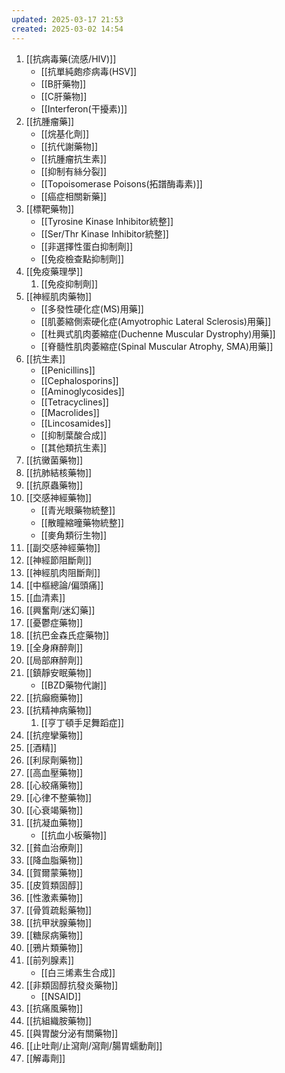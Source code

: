 ```yaml
---
updated: 2025-03-17 21:53
created: 2025-03-02 14:54
---
```

1. [[抗病毒藥(流感/HIV)]]
	- [[抗單純皰疹病毒(HSV]]
	- [[B肝藥物]]
	- [[C肝藥物]]
	- [[Interferon(干擾素)]]
2. [[抗腫瘤藥]]
	- [[烷基化劑]]
	- [[抗代謝藥物]]
	- [[抗腫瘤抗生素]]
	- [[抑制有絲分裂]]
	- [[Topoisomerase Poisons(拓譜酶毒素)]]
	- [[癌症相關新藥]]
3. [[標靶藥物]]
	- [[Tyrosine Kinase Inhibitor統整]]
	- [[Ser/Thr Kinase Inhibitor統整]]
	- [[非選擇性蛋白抑制劑]]
	- [[免疫檢查點抑制劑]]
4. [[免疫藥理學]]
	1. [[免疫抑制劑]]
5. [[神經肌肉藥物]]
	- [[多發性硬化症(MS)用藥]]
	- [[肌萎縮側索硬化症(Amyotrophic Lateral Sclerosis)用藥]]
	- [[杜興式肌肉萎縮症(Duchenne Muscular Dystrophy)用藥]]
	- [[脊髓性肌肉萎縮症(Spinal Muscular Atrophy, SMA)用藥]]
6. [[抗生素]]
	- [[Penicillins]]
	- [[Cephalosporins]]
	- [[Aminoglycosides]]
	- [[Tetracyclines]]
	- [[Macrolides]]
	- [[Lincosamides]]
	- [[抑制葉酸合成]]
	- [[其他類抗生素]]
7. [[抗黴菌藥物]]
8. [[抗肺結核藥物]]
9. [[抗原蟲藥物]]
10. [[交感神經藥物]]
	- [[青光眼藥物統整]]
	- [[散瞳縮曈藥物統整]]
	- [[麥角類衍生物]]
11. [[副交感神經藥物]]
12. [[神經節阻斷劑]]
13. [[神經肌肉阻斷劑]]
14. [[中樞總論/偏頭痛]]
15. [[血清素]]
16. [[興奮劑/迷幻藥]]
17. [[憂鬱症藥物]]
18. [[抗巴金森氏症藥物]]
19. [[全身麻醉劑]]
20. [[局部麻醉劑]]
21. [[鎮靜安眠藥物]]
	- [[BZD藥物代謝]]
22. [[抗癲癇藥物]]
23. [[抗精神病藥物]]
	1. [[亨丁頓手足舞蹈症]]
24. [[抗痙攣藥物]]
25. [[酒精]]
26. [[利尿劑藥物]]
27. [[高血壓藥物]]
28. [[心絞痛藥物]]
29. [[心律不整藥物]]
30. [[心衰竭藥物]]
31. [[抗凝血藥物]]
	- [[抗血小板藥物]]
32. [[貧血治療劑]]
33. [[降血脂藥物]]
34. [[賀爾蒙藥物]]
35. [[皮質類固醇]]
36. [[性激素藥物]]
37. [[骨質疏鬆藥物]]
38. [[抗甲狀腺藥物]]
39. [[糖尿病藥物]]
40. [[鴉片類藥物]]
41. [[前列腺素]]
	- [[白三烯素生合成]]
42. [[非類固醇抗發炎藥物]]
	- [[NSAID]]
43. [[抗痛風藥物]]
44. [[抗組織胺藥物]]
45. [[與胃酸分泌有關藥物]]
46. [[止吐劑/止瀉劑/瀉劑/腸胃蠕動劑]]
47. [[解毒劑]]